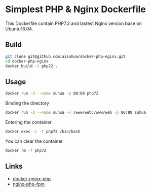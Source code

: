 # Simplest PHP & Nginx Dockerfile

This Dockerfile contain PHP7.2 and lastest Nginx version base on Ubuntu16.04.

## Build

```sh
git clone git@github.com:aisuhua/docker-php-nginx.git
cd docker-php-nginx
docker build -t php72 .
```

## Usage

```sh
docker run -d --name suhua -p 80:80 php72
```

Binding the directory

```sh
docker run -d --name suhua -v /www/web:/www/web -p 80:80 suhua
```

Entering the container

```sh
docker exec -i -t php72 /bin/bash
```

You can clear the container

```sh
docker rm -f php72
```

## Links

- [docker-nginx-php](https://github.com/fideloper/docker-nginx-php)
- [nginx-php-fpm](https://github.com/richarvey/nginx-php-fpm)

